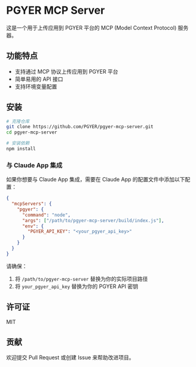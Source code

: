# PGYER MCP Server

这是一个用于上传应用到 PGYER 平台的 MCP (Model Context Protocol) 服务器。

## 功能特点

- 支持通过 MCP 协议上传应用到 PGYER 平台
- 简单易用的 API 接口
- 支持环境变量配置

## 安装

```bash
# 克隆仓库
git clone https://github.com/PGYER/pgyer-mcp-server.git
cd pgyer-mcp-server

# 安装依赖
npm install
```

### 与 Claude App 集成

如果你想要与 Claude App 集成，需要在 Claude App 的配置文件中添加以下配置：

```json
{
  "mcpServers": {
    "pgyer": {
      "command": "node",
      "args": ["/path/to/pgyer-mcp-server/build/index.js"],
      "env": {
        "PGYER_API_KEY": "<your_pgyer_api_key>"
      }
    }
  }
}
```

请确保：
1. 将 `/path/to/pgyer-mcp-server` 替换为你的实际项目路径
2. 将 `your_pgyer_api_key` 替换为你的 PGYER API 密钥

## 许可证

MIT

## 贡献

欢迎提交 Pull Request 或创建 Issue 来帮助改进项目。 